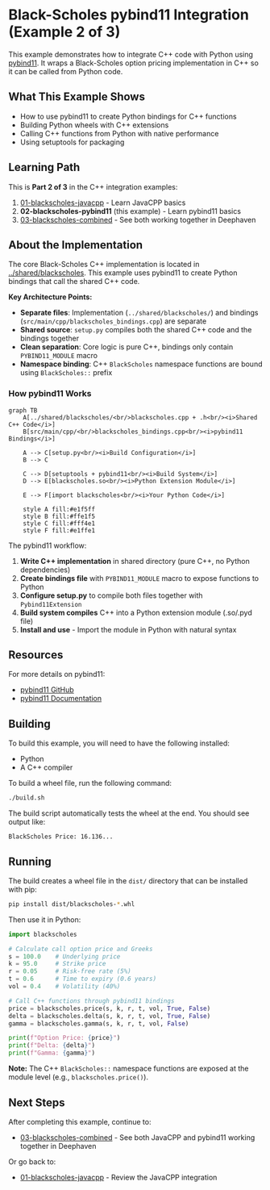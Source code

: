# Black-Scholes pybind11 Integration (Example 2 of 3)

This example demonstrates how to integrate C++ code with Python using [pybind11](https://github.com/pybind/pybind11). It wraps a Black-Scholes option pricing implementation in C++ so it can be called from Python code.

## What This Example Shows

- How to use pybind11 to create Python bindings for C++ functions
- Building Python wheels with C++ extensions
- Calling C++ functions from Python with native performance
- Using setuptools for packaging

## Learning Path

This is **Part 2 of 3** in the C++ integration examples:
1. [01-blackscholes-javacpp](../01-blackscholes-javacpp/) - Learn JavaCPP basics
2. **02-blackscholes-pybind11** (this example) - Learn pybind11 basics
3. [03-blackscholes-combined](../03-blackscholes-combined/) - See both working together in Deephaven

## About the Implementation

The core Black-Scholes C++ implementation is located in [../shared/blackscholes](../shared/blackscholes/). This example uses pybind11 to create Python bindings that call the shared C++ code.

**Key Architecture Points:**
- **Separate files**: Implementation (`../shared/blackscholes/`) and bindings (`src/main/cpp/blackscholes_bindings.cpp`) are separate
- **Shared source**: `setup.py` compiles both the shared C++ code and the bindings together
- **Clean separation**: Core logic is pure C++, bindings only contain `PYBIND11_MODULE` macro
- **Namespace binding**: C++ `BlackScholes` namespace functions are bound using `BlackScholes::` prefix

### How pybind11 Works

```mermaid
graph TB
    A[../shared/blackscholes/<br/>blackscholes.cpp + .h<br/><i>Shared C++ Code</i>]
    B[src/main/cpp/<br/>blackscholes_bindings.cpp<br/><i>pybind11 Bindings</i>]
    
    A --> C[setup.py<br/><i>Build Configuration</i>]
    B --> C
    
    C --> D[setuptools + pybind11<br/><i>Build System</i>]
    D --> E[blackscholes.so<br/><i>Python Extension Module</i>]
    
    E --> F[import blackscholes<br/><i>Your Python Code</i>]
    
    style A fill:#e1f5ff
    style B fill:#ffe1f5
    style C fill:#fff4e1
    style F fill:#e1ffe1
```

The pybind11 workflow:
1. **Write C++ implementation** in shared directory (pure C++, no Python dependencies)
2. **Create bindings file** with `PYBIND11_MODULE` macro to expose functions to Python
3. **Configure setup.py** to compile both files together with `Pybind11Extension`
4. **Build system compiles** C++ into a Python extension module (.so/.pyd file)
5. **Install and use** - Import the module in Python with natural syntax

## Resources

For more details on pybind11:
- [pybind11 GitHub](https://github.com/pybind/pybind11)
- [pybind11 Documentation](https://pybind11.readthedocs.io/)

## Building

To build this example, you will need to have the following installed:
* Python
* A C++ compiler

To build a wheel file, run the following command:
```bash
./build.sh
```

The build script automatically tests the wheel at the end. You should see output like:
```
BlackScholes Price: 16.136...
```

## Running

The build creates a wheel file in the `dist/` directory that can be installed with pip:
```bash
pip install dist/blackscholes-*.whl
```

Then use it in Python:
```python
import blackscholes

# Calculate call option price and Greeks
s = 100.0    # Underlying price
k = 95.0     # Strike price
r = 0.05     # Risk-free rate (5%)
t = 0.6      # Time to expiry (0.6 years)
vol = 0.4    # Volatility (40%)

# Call C++ functions through pybind11 bindings
price = blackscholes.price(s, k, r, t, vol, True, False)
delta = blackscholes.delta(s, k, r, t, vol, True, False)
gamma = blackscholes.gamma(s, k, r, t, vol, False)

print(f"Option Price: {price}")
print(f"Delta: {delta}")
print(f"Gamma: {gamma}")
```

**Note:** The C++ `BlackScholes::` namespace functions are exposed at the module level (e.g., `blackscholes.price()`).

## Next Steps

After completing this example, continue to:
- [03-blackscholes-combined](../03-blackscholes-combined/) - See both JavaCPP and pybind11 working together in Deephaven

Or go back to:
- [01-blackscholes-javacpp](../01-blackscholes-javacpp/) - Review the JavaCPP integration

